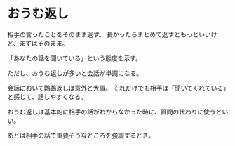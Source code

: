 # おうむ返し

相手の言ったことをそのまま返す。
長かったらまとめて返すともっといいけど、まずはそのまま。

「あなたの話を聞いている」という態度を示す。

ただし、おうむ返しが多いと会話が単調になる。

会話において鸚鵡返しは意外と大事。
それだけでも相手は「聞いてくれている」と感じて、話しやすくなる。

おうむ返しは基本的に相手の話がわからなかった時に、質問の代わりに使うといい。

あとは相手の話で重要そうなところを強調するとき。
